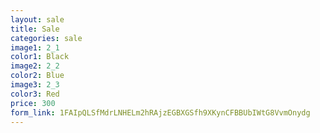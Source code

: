 ```yaml
---
layout: sale
title: Sale
categories: sale
image1: 2_1
color1: Black
image2: 2_2
color2: Blue
image3: 2_3
color3: Red
price: 300 
form_link: 1FAIpQLSfMdrLNHELm2hRAjzEGBXGSfh9XKynCFBBUbIWtG8VvmOnydg
---
```


